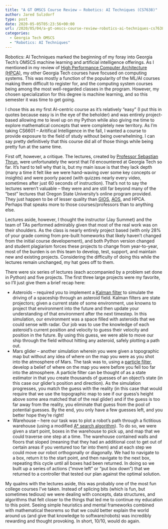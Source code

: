 ```yaml
---
title: "A GT OMSCS Course Review – Robotics: AI Techniques (CS7638)"
author: Jared Sulzdorf
type: post
date: 2020-05-05T05:23:56+00:00
url: /2020/05/04/a-gt-omscs-course-review-robotics-ai-techniques-cs7638/
categories:
  - Georgia Tech OMSCS
  - "Robotics: AI Techniques"
---
```


Robotics: AI Techniques marked the beginning of my foray into Georgia Tech&#8217;s OMSCS machine learning and artificial intelligence offerings. As I mentioned in my review of [High Performance Computer Architecture (HPCA)][1], my other Georgia Tech courses have focused on computing systems. This was mostly a function of the popularity of the ML/AI courses making them difficult to register for, and the computing system courses being among the most well-regarded classes in the program. However, my chosen specialization for this degree is machine learning, and so this semester it was time to get going.

I chose this as my first AI-centric course as it&#8217;s relatively &#8220;easy&#8221; (I put this in quotes because easy is in the eye of the beholder) and was entirely project-based allowing me to level up on my Python while also giving me time to explore mathematical concepts that were completely new territory. As I&#8217;m taking CS6601 &#8211; Aritifical Intelligence in the fall, I wanted a course to provide exposure to the field of study without being overwhelming. I can say pretty definitively that this course did all of those things while being pretty fun at the same time.

<!--more-->

First off, however, a critique. The lectures, created by [Professor Sebastian Thrun][2], were unfortunately the worst that I&#8217;d encountered at Georgia Tech so far. It&#8217;s hard to tell why that is, but my main issue is that they lack depth (many a time it felt like we were hand-waving over some key concepts or insights) and were poorly paced (with quizzes nearly every video, sometimes after just 60 seconds of instruction). That&#8217;s not to say the lectures weren&#8217;t valuable &#8211; they were and are still far beyond many of the &#8220;best&#8221; lectures that Oregon State University&#8217;s online program provided. They just happen to be of lesser quality than [GIOS][3], [AOS][4], and HPCA. Perhaps that speaks more to those courses/professors than to anything else.

Lectures aside, however, I thought the instructor (Jay Summet) and the team of TAs performed admirably given that most of the real work was on their shoulders. As the class is nearly entirely project based (with only 28% of your grade coming from pre-built homeworks that likely haven&#8217;t changed from the initial course developement), and both Python version changed and student plagiarism forces these projects to change from year-to-year, most of the burden is on this team to develop, test, support, and maintain new and existing projects. Considering the difficulty of doing this while the lectures remain unchanged, my hat goes off to them.

There were six series of lectures (each accompanied by a problem set done in Python) and five projects. The first three large projects were my favorite, so I&#8217;ll just give them a brief recap here:

- Asteroids &#8211; required you to implement a [Kalman filter][5] to simulate the driving of a spaceship through an asteroid field. Kalman filters are state projectors; given a current state of some environment, use knowns to project that environment into the future and then update your understanding of that environment after the next timestep. In this simulation, our environment was a space filled with asteroids that we could sense with radar. Our job was to use the knowledge of each asteroid&#8217;s current position and velocity to guess their velocity and position in the future. By using this guess, we were able to move our ship through the field without hitting any asteroid, safely plotting a path out.
- Mars glider &#8211; another simulation wherein you were given a topographic map but without any idea of where on the map you were as you shot into the atmosphere of Mars. The task was to, using a [particle filter][6], develop a belief of where on the map you were before you fell too far into the atmosphere. A particle filter can be thought of as a state estimator in that you create thousands of guesses of an object&#8217;s state (in this case our glider&#8217;s position and direction). As the simulation progresses, you match the guess with the reality (in this case that would require that we use the topographic map to see if our guess&#8217;s height above some area matched that of the real glider) and if the guess is too far away from the reality, you eliminate that guess from the pool of potential guesses. By the end, you only have a few guesses left, and you better hope they&#8217;re right!
- Warehouse &#8211; here our task was to plot a robot&#8217;s path through a fictitious warehouse (using a modified [A\* search algorithm][7]). To do so, we were given a start point, boxes in the warehouse to pick up, and map that we could traverse one step at a time. The warehouse contained walls and floors that sloped (meaning that they had an additional cost to get out of certain areas if you ventured too far into them) and at each step we could move our robot orthogonally or diagonally. We had to navigate to a box, return it to the start point, and then navigate to the next box, repeating this cycle until all boxes had been returned. In doing so we built up a series of actions (&#8220;move left&#8221; or &#8220;put box down&#8221;) that we returned to a controller that tested our plan against the optimal solution.

My qualms with the lectures aside, this was probably one of the most fun college courses I&#8217;ve taken. Instead of splicing bits (which is fun, but sometimes tedious) we were dealing with concepts, data structures, and algorithms that felt closer to the things that led me to continue my education to this point. Seeing simple heuristics and mental frameworks combined with mathematical theorems so that we could better explain the world around us (and give that knowledge to software/robots) was incredibly rewarding and thought provoking. In short, 10/10, would do again.

[1]: https://www.jsulz.com/2020/05/03/a-gt-omscs-course-review-high-performance-computer-architecture-cs6290/
[2]: https://en.wikipedia.org/wiki/Sebastian_Thrun
[3]: https://www.jsulz.com/2020/01/a-gt-omscs-course-review-graduate-introduction-to-operating-systems-cs6200/
[4]: https://www.jsulz.com/2020/01/a-gt-omscs-course-review-advanced-operating-systems-cs6210/
[5]: https://en.wikipedia.org/wiki/Kalman_filter
[6]: https://en.wikipedia.org/wiki/Particle_filter
[7]: https://www.youtube.com/watch?v=ySN5Wnu88nE
